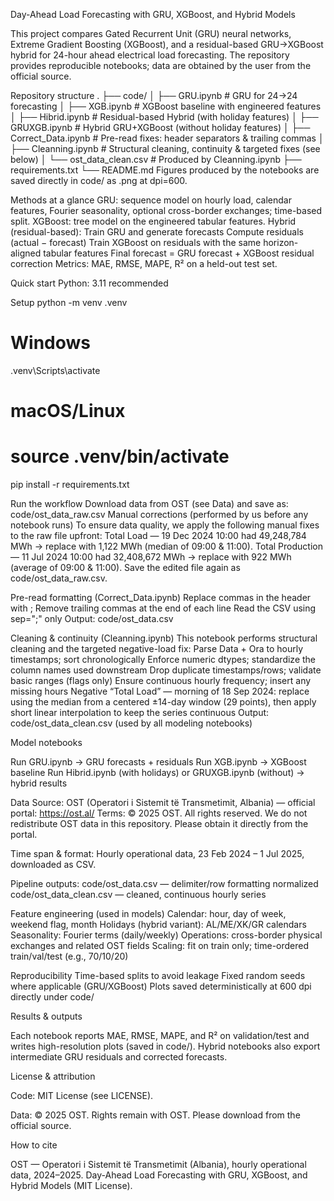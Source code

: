 Day-Ahead Load Forecasting with GRU, XGBoost, and Hybrid Models

This project compares Gated Recurrent Unit (GRU) neural networks, Extreme Gradient Boosting (XGBoost), and a residual-based GRU→XGBoost hybrid for 24-hour ahead electrical load forecasting. The repository provides reproducible notebooks; data are obtained by the user from the official source.

Repository structure
.
├── code/
│   ├── GRU.ipynb           # GRU for 24→24 forecasting
│   ├── XGB.ipynb           # XGBoost baseline with engineered features
│   ├── Hibrid.ipynb        # Residual-based Hybrid (with holiday features)
│   ├── GRUXGB.ipynb        # Hybrid GRU+XGBoost (without holiday features)
│   ├── Correct_Data.ipynb  # Pre-read fixes: header separators & trailing commas
│   ├── Cleanning.ipynb     # Structural cleaning, continuity & targeted fixes (see below)
│   └── ost_data_clean.csv  # Produced by Cleanning.ipynb
├── requirements.txt
└── README.md
Figures produced by the notebooks are saved directly in code/ as .png at dpi=600.

Methods at a glance
GRU: sequence model on hourly load, calendar features, Fourier seasonality, optional cross-border exchanges; time-based split.
XGBoost: tree model on the engineered tabular features.
Hybrid (residual-based):
Train GRU and generate forecasts
Compute residuals (actual − forecast)
Train XGBoost on residuals with the same horizon-aligned tabular features
Final forecast = GRU forecast + XGBoost residual correction
Metrics: MAE, RMSE, MAPE, R² on a held-out test set.

Quick start
Python: 3.11 recommended

Setup
python -m venv .venv
# Windows
.venv\Scripts\activate
# macOS/Linux
# source .venv/bin/activate
pip install -r requirements.txt

Run the workflow
Download data from OST (see Data) and save as:
code/ost_data_raw.csv
Manual corrections (performed by us before any notebook runs)
To ensure data quality, we apply the following manual fixes to the raw file upfront:
Total Load — 19 Dec 2024 10:00 had 49,248,784 MWh → replace with 1,122 MWh (median of 09:00 & 11:00).
Total Production — 11 Jul 2024 10:00 had 32,408,672 MWh → replace with 922 MWh (average of 09:00 & 11:00).
Save the edited file again as code/ost_data_raw.csv.

Pre-read formatting (Correct_Data.ipynb)
Replace commas in the header with ;
Remove trailing commas at the end of each line
Read the CSV using sep=";" only
Output: code/ost_data.csv

Cleaning & continuity (Cleanning.ipynb)
This notebook performs structural cleaning and the targeted negative-load fix:
Parse Data + Ora to hourly timestamps; sort chronologically
Enforce numeric dtypes; standardize the column names used downstream
Drop duplicate timestamps/rows; validate basic ranges (flags only)
Ensure continuous hourly frequency; insert any missing hours
Negative “Total Load” — morning of 18 Sep 2024: replace using the median from a centered ±14-day window (29 points), then apply short linear interpolation to keep the series continuous
Output: code/ost_data_clean.csv (used by all modeling notebooks)

Model notebooks

Run GRU.ipynb → GRU forecasts + residuals
Run XGB.ipynb → XGBoost baseline
Run Hibrid.ipynb (with holidays) or GRUXGB.ipynb (without) → hybrid results

Data
Source: OST (Operatori i Sistemit të Transmetimit, Albania) — official portal: https://ost.al/
Terms: © 2025 OST. All rights reserved.
We do not redistribute OST data in this repository. Please obtain it directly from the portal.

Time span & format: Hourly operational data, 23 Feb 2024 – 1 Jul 2025, downloaded as CSV.

Pipeline outputs:
code/ost_data.csv — delimiter/row formatting normalized
code/ost_data_clean.csv — cleaned, continuous hourly series

Feature engineering (used in models)
Calendar: hour, day of week, weekend flag, month
Holidays (hybrid variant): AL/ME/XK/GR calendars
Seasonality: Fourier terms (daily/weekly)
Operations: cross-border physical exchanges and related OST fields
Scaling: fit on train only; time-ordered train/val/test (e.g., 70/10/20)

Reproducibility
Time-based splits to avoid leakage
Fixed random seeds where applicable (GRU/XGBoost)
Plots saved deterministically at 600 dpi directly under code/

Results & outputs

Each notebook reports MAE, RMSE, MAPE, and R² on validation/test and writes high-resolution plots (saved in code/). Hybrid notebooks also export intermediate GRU residuals and corrected forecasts.

License & attribution

Code: MIT License (see LICENSE).

Data: © 2025 OST. Rights remain with OST. Please download from the official source.

How to cite

OST — Operatori i Sistemit të Transmetimit (Albania), hourly operational data, 2024–2025.
Day-Ahead Load Forecasting with GRU, XGBoost, and Hybrid Models (MIT License).
